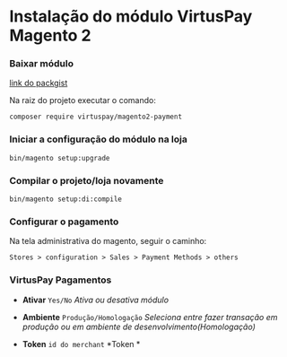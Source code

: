 
# Instalação do módulo VirtusPay Magento 2


### Baixar módulo
[link do packgist](https://packagist.org/packages/virtuspay/magento2-payment)

Na raiz do projeto executar o comando:

```shell
composer require virtuspay/magento2-payment
```

### Iniciar a configuração do módulo na loja
```shell
bin/magento setup:upgrade
```


### Compilar o projeto/loja novamente
```shell
bin/magento setup:di:compile
```


### Configurar o pagamento
Na tela administrativa do magento, seguir o caminho:
```
Stores > configuration > Sales > Payment Methods > others
```

### VirtusPay Pagamentos
- **Ativar** `Yes/No` 
*Ativa ou desativa módulo*

- **Ambiente** `Produção/Homologação`
*Seleciona entre fazer transação em produção ou em ambiente de desenvolvimento(Homologação)*

- **Token** `id do merchant`
*Token *
